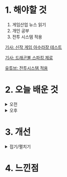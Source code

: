 
# 1. 해야할 것

1. 게임산업 뉴스 읽기 
2. 개인 공부  
3. 전투 시스템 적용

[기사: 신작 게임 아수라장 테스트](https://www.gameinsight.co.kr/news/articleView.html?idxno=32612)

[기사: 드래곤볼 스파킹 제로](https://www.gameple.co.kr/news/articleView.html?idxno=209825)

[유튜브: 전투시스템 적용](https://ue4dcs.com/dcs/tutorials/newproject)


# 2. 오늘 배운 것

<details>
<summary>오전</summary>

## 오늘의 뉴스
### 아수라장
![image](https://github.com/JM94Ent/TIL-WIL/assets/143363550/392958cc-a8b7-40a2-8cfe-1648c2c4fd68)
```
내가 좋아하는 탑 다운 뷰, 쿼터뷰 게임이 완성되고 있다.
배틀로얄식의 쿼터뷰게임으로 이터널리턴처럼 구역이 위험구역으로 바뀌는게 아닌 배틀그라운드처럼 한곳으로 줄어들면서 전투공간을 줄인다.
기본적으로 전투공간이 공중섬 같은 형태라 낙사가 가능하며, 캐릭터 콤보가 있어서 낙사를 자연스럽게 유도하고 있다.
구성되어있는 캐릭터들도 귀엽고 콤보 시스템도 재미있어 보여서 플레이할 기회가 있으면 해보고 싶다.
```

### 드래곤볼 스파킹 제로
![image](https://github.com/JM94Ent/TIL-WIL/assets/143363550/6f05b373-73d9-45e8-a5f9-41e38665e12d)
```
드래곤볼 게임
이미 나루토 얼티밋 스톰이나 3D 드래곤볼 게임을 플스3때 많이 접해봐서 익숙하다.
그렇게 많이 달라진 것 같진 않지만 스토리적인 연출을 자신이 원하는대로 할 수 있다는게 새로운 장점인 것 같다.
만화속에서 봤던 명장면을 연출하거나 이런 식이였다면 좋을텐데라고 해서 자신이 직접 만들어서 플레이할 수 있다는 점.
카툰식 그래픽에다 빵빵한 성우진으로 만화와 애니 둘 다 좋아하는 사람이라면 해보고 싶을듯
```


■ [Ent+] 미친 흥행 '슈퍼 마리오', 후속작은 2026년 4월 개봉
월드와이드 박스오피스 13억 달러를 넘기며 바비에 이어 2023년 영화 흥행 2위, 겨울왕국2에 이어 역대 애니메이션 흥행 2위를 기록한 애니메이션 영화 '슈퍼 마리오 브라더스'. 2편은 그 흥행 기록을 넘어서게 될까? 그 후속편이 2026년 4월 개봉합니다.

■ 원작가 마시마 히로 감수, '페어리 테일: 매직 배틀' 18일 출시
스카이문스(SKYMOONS)는 자사의 3D 모바일 액션 RPG ‘페어리 테일: 매직 배틀’이 구글플레이와 애플 앱스토어를 통해 정식 출시했다고 18일 밝혔습니다. ‘페어리 테일: 매직 배틀’은 글로벌 히트 애니메이션 ‘페어리테일’ 원작을 활용한 모바일 게임으로, 발간사인 고단샤로부터 공식 라이선스를 받은 정식 작품입니다. 

■ 스틸시리즈, ‘2024 자낳대: 발로란트’ 공식 파트너십 체결
세계 최초 게이밍 기어 브랜드 스틸시리즈 (SteelSeries, CEO: 에티샴 라바니)가 '2024 자낳대: 발로란트'에 공식 스폰서로 참여합니다. 2024 자낳대: 발로란트는 인챈트 엔터테인먼트(이하 인챈트)가 주최 및 주관하고, 스틸시리즈와 치지직이 스폰서로 함께 참여하는 공식 파트너십을 체결했습니다.

■ 11시즌 앞둔 오버워치2, 플레이어 수 '1억 명' 달성 
블리자드 엔터테인먼트는 금일(18일), 오버워치2의 11시즌 '슈퍼 메가 울트라워치' 트레일러를 공개하며 오버워치2의 플레이어 수가 1억 명에 달하게 됐다고 전했습니다. 블리자드는 오버워치2 플레이어 수 1억 명이라는 대기록을 기념하고 동시에 선한 영향력을 퍼트리기 위해 다시 돌아온 '핑크 메르시' 스킨과 새로운 '로즈 골드 메르시' 묶음 상품을 공개했습니다.

■ AWE USA 참여하는 해긴 'K-메타버스 플레이투게더 알릴 것'
국내 메타버스 게임 '플레이투게더'의 해긴이 오는 6월 18일(화) 개최되는 'AWE USA 2024(Augmented World Expo 2024)'에 참가한다고 발표했습니다. 해긴 이창윤 사업개발실장은 "이번 AWE USA 2024 참가는 한국 대표 메타버스로서 '플레이투게더'의 잠재력을 알리고 북미 시장 안착을 위한 파트너들을 만날 수 있는 좋은 기회"라며, "앞으로도 해긴은 차별화된 콘텐츠 업데이트, 다양한 글로벌 IP 제휴 등을 기반으로 북미 시장을 포함해 '플레이 투게더'의 글로벌 시장 확대 전략을 지속적으로 추진할 것"이라며 참여 소감을 전했습니다.

■ 넥슨 컨퍼런스 'NDC24', 18일부터 비공개 개최 
넥슨이 6월 18일부터 20일까지 사내 임직원을 대상으로 2024년 '넥슨 개발자 컨퍼런스(Nexon Developers Conference, 이하 NDC24)'를 개최합니다. 올해로 17회를 맞이한 NDC는 넥슨 구성원들의 성장을 위한 수준 높은 지식  충전의 기회를 제공하기 위해 올해 'Recharge for Future'를 주제로 진행됩니다.

■ 26일 출시 '쿠키런 :모험의 탑', 사전예약 200만 명 돌파
데브시스터즈는 개발 스튜디오 오븐게임즈의 신작 '쿠키런: 모험의 탑'이 오는 26일 정식 출시를 앞두고 사전예약자 200만 명을 돌파했다고 밝혔습니다. 쿠키런: 모험의 탑은 유저 간 실시간 협력과 직접 조작 전투경험을 강조한 캐주얼 협동 액션 모바일 게임입니다.

■ 법무법인 화우, 정부 게임진흥종합계획에 '아쉬움' 평가 
법무법인 화우가 17일 '게임산업 진흥 종합계획의 법적 쟁점'을 주제로 정책간담회를 개최했습니다. 일반적으로 어떤 산업이 정체기로 접어들면 안팎의 산업 환경 또한 크게 바뀌면서 기업 간 분쟁 격화, 소비자 분쟁 증가, 규제 신설 및 확대로 이어지는 경향이 있습니다.

■ 다시 어둠 속으로, '어둠 속에 나홀로' 개발사 폐쇄 
모든 3D 호러 게임의 뿌리라고 불리는 고전 명작 '어둠 속에 나홀로(Alone in the Dark)'를 현시대에 맞게 재해석한다는 과감한 시도를 보여주었던 비디오 게임 개발사가 신작 출시 후 3개월 만에 '폐업' 소식을 전하게 됐습니다. 신작 '어둠 속에 나홀로'가 기대한 만큼의 성적을 거두지 못하자, 퍼블리셔인 THQ 노르딕의 모회사 엠버레이서 그룹이 개발사 피스 인터랙티브에 대한 구조조정을 진행하게 됐다는 것입니다.

■ 디스코드, PS5에서 바로 통화한다
디스코드(Discord)가 PS5 콘솔에서 직접 디스코드 통화에 참여할 수 있는 기능을 출시한다고 17일 발표했습니다. 해당 기능은 디스코드 PC 버전이나 모바일 앱을 사용하여 연결할 필요 없이, 듀얼센스 무선 컨트롤러 버튼을 몇 번 누르는 방식으로 사용 가능합니다. 

■ 방치형 RPG 다작 피플러그, '용사와 후라이팬' 내놓아
피플러그는 자사가 개발 및 서비스하는 모바일 게임 '용사와 후라이팬'의 구글 플레이스토어와 애플 앱스토어에서 13일부터 정식 서비스를 시작했다고 공식 발표했습니다. '용사와 후라이팬'은 피플러그가 새롭게 개발한 방치형 RPG로, 용사과 되고 싶은 소녀가 정체불명의 고양이 요리사 펜과 함께 마왕을 무찌르러 가는 모험을 떠나는 게임입니다.

■ 게이머 참여 늘어날 수 있을까, 28일 게임위 토론회 개최
게임물관리위원회(위원장 김규철, 이하 ‘게임위’)는 이달 28일(금) 오후 2시부터 서울 CKL기업지원센터 16층에서 ‘게임이용자의 정책 참여 활성화 방안’을 주제로 토론회를 개최합니다. 게임위는 이번 행사에 앞서 게임이용자의 적극적인 정책 참여 활성화 방안을 모색하고, 게임이용자들의 다양한 의견을 청취하는 사회적 공론의 장을 만들기 위해 마련됐다고 전했습니다. 본 행사는 게임이용자 누구나 현장 등록하면 참여할 수 있습니다.

■ 한국 대표 가린다, 발로란트 게임 체인저스 코리아 접수 시작
세계 최고 발로란트 여성팀이 되기 위한 여정, '2024 발로란트 게임 체인저스 코리아'의 스테이지 2 참가 접수가 17일(월) 시작됩니다. 2024 발로란트 게임 체인저스 코리아 스테이지 2의 참가 접수는 17일(월)부터 받았습니다. 참가 마감은 7월 1일(월) 자정이고, 참가 자격은 첫 경기 시작일인 7월 20일(토) 기준 만 16세 이상의 여성으로, 참가 접수 마감일까지 한국 서버 다이아몬드 1티어 이상인 본인 명의 계정을 소유하고 있어야 합니다. 

■ 글로벌로 가는 '아키에이지 워', 6월 27일 9개 지역 출시
카카오게임즈는 17일 엑스엘게임즈(대표 최관호)가 개발한 '아키에이지 워'의 글로벌 론칭 일정을 공개했습니다. 카카오게임즈는 '아키에이지 워' 글로벌 버전 정식 출시를 기념해 현지 이용자들을 대상으로 특별한 이벤트를 진행합니다.

■ 세시소프트, 시안스카이와 '드래곤라자' 中 서비스 재개
세시소프트는 PC 온라인 게임 '드래곤라자 온라인'의 중국 서비스 계약을 시안스카이 온라인 (XI'AN SKY ONLINE CO., LTD.)사와 체결했습니다. PC 온라인 게임 드래곤 라자 온라인의 저작권을 가진 세시소프트는 최근 드래곤라자의 원저작권 관리자인 황금가지와 게임 관련 라이선스를 체결함과 함께 중국 서비스 파트너를 물색해왔습니다.

■ 스마일게이트, 엔픽셀 MMORPG '이클립스' 퍼블리싱한다 
스마일게이트가 엔픽셀과 내년 상반기 출시 예정인 신규 MMORPG '이클립스: 더 어웨이크닝(Eclipse: The Awakening)'(가칭, 이하 '이클립스')의 글로벌 퍼블리싱 계약을 체결했다고 17일(월) 밝혔습니다. 스마일게이트 측은 이클립스 게임 개발에는 MMORPG 개발 경력 10년 이상의 베테랑 개발진이 다수 합류했다고 전했습니다.

■ 20주년 마비노기, 사회공헌 부스 '많관부스' 운영한다
넥슨재단(이사장 김정욱)은 오는 22일 열리는 '마비노기' 20주년 '판타지 파티'에서 마비노기와 푸르메재단의 '나누는맘 함께하고팜' 캠페인을 알리는 사회공헌 부스 '많관부스'를 운영한다고 17일 밝혔습니다. '나누는맘 함께하고팜'은 지난 2022년부터 진행돼 온 마비노기의 대표적인 사회공헌 사업으로, 장애인 중 취업에 가장 큰 어려움을 겪는 발달장애 청년들이 즐겁게 일하며 자립할 수 있도록 지원하는 캠페인입니다.

■ 자회사 합병 DRX, LoL 외 5개 종목도 통합 관리
글로벌 e스포츠 전문기업 디알엑스 'DRX'가 6월 17일, 주주총회와 이사회 의결을 거쳐 자회사 이드림워크코리아와 합병하고 신임 각자대표로 양선일 대표, 박정무 대표를 선임했다고 밝혔습니다. 양 대표는 카운터스트라이크 종목 1세대 선수 출신으로 이후 e스포츠 대회와 다양한 종목의 구단을 운영해 오며 20년 이상 e스포츠 분야에서 활동해왔으며 합병 이후 통합 DRX의 각자대표로 취임하여 전반적인 구단 운영과 경영을 담당할 예정입니다.  

■ 콜옵도 WoW도, MS 게임 패키지 대원이 유통한다
대원미디어는 Microsoft(이하 마이크로소프트)의 패키지 게임에 대한 국내 유통을 담당합니다. 대원미디어는 마이크로소프트의 국내 파트너사로서 패키지 게임 유통을 비롯해 마이크로소프트가 보유한 게임 IP를 활용한 다양한 형태의 굿즈 등 국내 유통을 담당하면서 국내 게임 유저들을 위한 다양한 패키지 게임을 제공할 수 있도록 마이크로소프트와 적극 협력해 나간다는 방침입니다.

■ 크래프톤, 다크앤다커 모바일 집중 채용 실시 
크래프톤의 크리에이티브 스튜디오 블루홀스튜디오가 대규모 채용을 실시합니다. 6월 17일부터 시작하는 이번 채용의 모집 분야는 테크 (Tech)와 사용자 경험 & 사용자 인터페이스 (UX & UI), 아트(Art), 게임 디자인(Game Design) 등입니다.

■ 파이브핏 노리는 젠지, 순조로운 LCK 출발
MSI 우승팀이자 LCK 5연속 우승에 도전하는 젠지가 2024 LCK 서머 스플릿 개막 주차에서 라이벌인 T1을 50분 만에 2대0으로 완파하면서 5연속 우승을 위한 첫 발을 뗐습니다. 14일(금) BNK 피어엑스를 상대한 젠지는 원거리 딜러 '페이즈' 김수환이 제리로 플레이한 1세트에서 펜타킬을 달성하며 기선을 제압했고 2세트에서는 탑 라이너 '기인' 김기인의 트위스티드 페이트가 상대 퇴로를 막는 재치있는 플레이를 선보이면서 2대0으로 깔끔하게 승리했습니다.
</details>


<details>
<summary>오후</summary>

##
</details>




# 3. 개선


<details>
<summary>접기/펼치기</summary>


</details>



# 4. 느낀점


